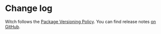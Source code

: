 # Change log

Witch follows the [Package Versioning Policy](https://pvp.haskell.org). You can
find release notes [on GitHub](https://github.com/tfausak/witch/releases).
